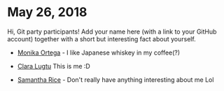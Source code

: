 # May 26, 2018

Hi, Git party participants! Add your name here (with a link to your GitHub account) together with a short but interesting fact about yourself.

* [Monika Ortega](https://github.com/akinomagetro) - I like Japanese whiskey in my coffee(?)

* [Clara Lugtu](https://github.com/claralugtu/)
This is me :D

* [Samantha Rice](https://github.com/JuneRice) - Don't really have anything interesting about me Lol